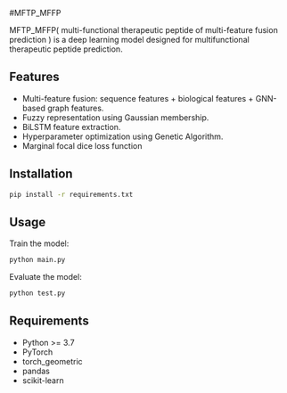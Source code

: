 #MFTP_MFFP

MFTP_MFFP( multi-functional therapeutic peptide of multi-feature fusion prediction ) is a deep learning model designed for multifunctional therapeutic peptide prediction.

## Features

- Multi-feature fusion: sequence features + biological features + GNN-based graph features.
- Fuzzy representation using Gaussian membership.
- BiLSTM feature extraction.
- Hyperparameter optimization using Genetic Algorithm.
- Marginal focal dice loss function

## Installation

```bash
pip install -r requirements.txt
```

## Usage

Train the model:

```bash
python main.py
```

Evaluate the model:

```bash
python test.py
```

## Requirements

- Python >= 3.7
- PyTorch
- torch_geometric
- pandas
- scikit-learn


